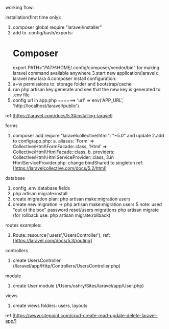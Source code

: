 working flow:

installation(first time only):
1. composer global require "laravel/installer"
2. add to .config/bash/exports:
    # Composer
    export PATH="$PATH:$HOME/.config/composer/vendor/bin"
    for making laravel command available anywhere
3.start new application(laravel): laravel new lara
4.composer install
configuration:
1. a+w permissions to: storage folder and bootstrap/cache
2. run php artisan key:generate and see that the new key is generated to .env file
3. config url in app.php  ======>  'url' => env('APP_URL', 'http://localhost/laravel/public')

ref:[https://laravel.com/docs/5.3#installing-laravel]

forms
1. composer add require "laravelcollective/html": "~5.0" and update
2.add to config/app.php:
    a. aliases: 'Form' => Collective\Html\FormFacade::class,
                'Html' => Collective\Html\HtmlFacade::class,
    b. providers: Collective\Html\HtmlServiceProvider::class,
3.in HtmlServiceProvider.php: change bindShared to singleton
ref:[https://laravelcollective.com/docs/5.2/html]

database
1. config .env database fields
2. php artisan migrate:install
3. create migration plan: php artisan make:migration users
4. create new migration -> php artisan make:migration users
5  note: used "out ot the box" password reset/users migrations
   php artisan migrate (for rollback use: php artisan migrate:rollback)

routes
examples:
1. Route::resource('users','UsersController');
ref:[https://laravel.com/docs/5.3/routing]

controllers
1. create UsersController (/laravel/app/Http/Controllers/UsersController.php)

module
1. create User module (/Users/oshry/Sites/laravel/app/User.php)

views
1. create views folders: users, layouts


ref:[https://www.sitepoint.com/crud-create-read-update-delete-laravel-app/]


